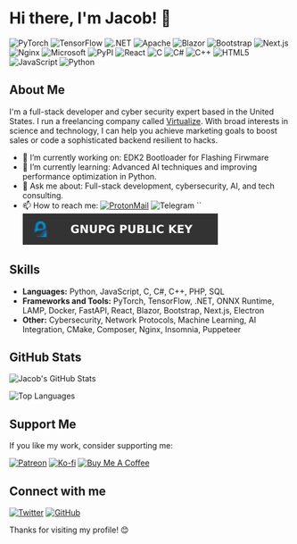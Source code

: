 # Hi there, I'm Jacob! 👋

![PyTorch](https://img.shields.io/badge/PyTorch-EE4C2C?style=for-the-badge&logo=pytorch&logoColor=white)
![TensorFlow](https://img.shields.io/badge/TensorFlow-FF6F00?style=for-the-badge&logo=tensorflow&logoColor=white)
![.NET](https://img.shields.io/badge/.NET-512BD4?style=for-the-badge&logo=dotnet&logoColor=white)
![Apache](https://img.shields.io/badge/Apache-D22128?style=for-the-badge&logo=Apache&logoColor=white)
![Blazor](https://img.shields.io/badge/Blazor-512BD4?style=for-the-badge&logo=blazor&logoColor=white)
![Bootstrap](https://img.shields.io/badge/Bootstrap-563D7C?style=for-the-badge&logo=bootstrap&logoColor=white)
![Next.js](https://img.shields.io/badge/next%20js-000000?style=for-the-badge&logo=nextdotjs&logoColor=white)
![Nginx](https://img.shields.io/badge/Nginx-009639?style=for-the-badge&logo=nginx&logoColor=white)
![Microsoft](https://img.shields.io/badge/Microsoft-666666?style=for-the-badge&logo=microsoft&logoColor=white)
![PyPI](https://img.shields.io/badge/pypi-3775A9?style=for-the-badge&logo=pypi&logoColor=white)
![React](https://img.shields.io/badge/React-20232A?style=for-the-badge&logo=react&logoColor=61DAFB)
![C](https://img.shields.io/badge/C-00599C?style=for-the-badge&logo=c&logoColor=white)
![C#](https://img.shields.io/badge/C%23-239120?style=for-the-badge&logo=csharp&logoColor=white)
![C++](https://img.shields.io/badge/C%2B%2B-00599C?style=for-the-badge&logo=c%2B%2B&logoColor=white)
![HTML5](https://img.shields.io/badge/HTML5-E34F26?style=for-the-badge&logo=html5&logoColor=white)
![JavaScript](https://img.shields.io/badge/JavaScript-323330?style=for-the-badge&logo=javascript&logoColor=F7DF1E)
![Python](https://img.shields.io/badge/Python-FFD43B?style=for-the-badge&logo=python&logoColor=blue)

## About Me

I'm a full-stack developer and cyber security expert based in the United States. I run a freelancing company called [Virtualize](https://github.com/virtualize). With broad interests in science and technology, I can help you achieve marketing goals to boost sales or code a sophisticated backend resilient to hacks.

- 🔭 I’m currently working on: EDK2 Bootloader for Flashing Firwmare
- 🌱 I’m currently learning: Advanced AI techniques and improving performance optimization in Python.
- 💬 Ask me about: Full-stack development, cybersecurity, AI, and tech consulting.
- 📫 How to reach me: 
[![ProtonMail](https://img.shields.io/badge/proton%20mail-6D4AFF?style=for-the-badge&logo=protonmail&logoColor=white)](mail:jpshag@protonmail.com)
![Telegram](https://img.shields.io/badge/Telegram-2CA5E0?style=for-the-badge&logo=telegram&logoColor=white) ``
[![keybase](/resources/GnuPG_Public_Key-333.svg)](https://keybase.io/)

## Skills

- **Languages:** Python, JavaScript, C, C#, C++, PHP, SQL
- **Frameworks and Tools:** PyTorch, TensorFlow, .NET, ONNX Runtime, LAMP, Docker, FastAPI, React, Blazor, Bootstrap, Next.js, Electron
- **Other:** Cybersecurity, Network Protocols, Machine Learning, AI Integration, CMake, Composer, Nginx, Insomnia, Puppeteer

## GitHub Stats

![Jacob's GitHub Stats](https://github-readme-stats.vercel.app/api?username=jpshag&show_icons=true&theme=radical)

![Top Languages](https://github-readme-stats.vercel.app/api/top-langs/?username=jpshag&layout=compact&theme=radical)

## Support Me

If you like my work, consider supporting me:

[![Patreon](https://img.shields.io/badge/Patreon-F96854?style=for-the-badge&logo=patreon&logoColor=white)](https://patreon.com/yourprofile)
[![Ko-fi](https://img.shields.io/badge/Ko--fi-F16061?style=for-the-badge&logo=ko-fi&logoColor=white)](https://ko-fi.com/yourprofile)
[![Buy Me A Coffee](https://img.shields.io/badge/Buy_Me_A_Coffee-FFDD00?style=for-the-badge&logo=buy-me-a-coffee&logoColor=black)](https://buymeacoffee.com/yourprofile)

## Connect with me
[![Twitter](https://img.shields.io/badge/Twitter-1DA1F2?style=for-the-badge&logo=twitter&logoColor=white)](https://twitter.com/WhiteHatJake)
[![GitHub](https://img.shields.io/badge/GitHub-181717?style=for-the-badge&logo=github&logoColor=white)](https://github.com/jpshag)

Thanks for visiting my profile! 😊
